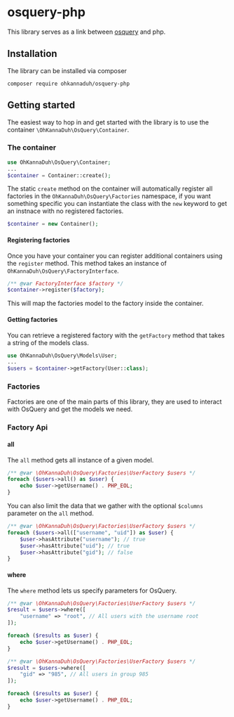 # osquery-php
This library serves as a link between [osquery](https://osquery.io/) and php.

## Installation
The library can be installed via composer
```
composer require ohkannaduh/osquery-php
```

## Getting started
The easiest way to hop in and get started with the library is to use the container `\OhKannaDuh\OsQuery\Container`.

### The container
```php
use OhKannaDuh\OsQuery\Container;
...
$container = Container::create();
```
The static `create` method on the container will automatically register all factories in the `OhKannaDuh\OsQuery\Factories` namespace, if you want something specific you can instantiate the class with the `new` keyword to get an instnace with no registered factories.
```php
$container = new Container();
```
#### Registering factories
Once you have your container you can register additional containers using the `register` method. This method takes an instance of `OhKannaDuh\OsQuery\FactoryInterface`.
```php
/** @var FactoryInterface $factory */
$container->register($factory);
```
This will map the factories model to the factory inside the container.

#### Getting factories
You can retrieve a registered factory with the `getFactory` method that takes a string of the models class.
```php
use OhKannaDuh\OsQuery\Models\User;
...
$users = $container->getFactory(User::class);
```

### Factories
Factories are one of the main parts of this library, they are used to interact with OsQuery and get the models we need.

### Factory Api
#### all
The `all` method gets all instance of a given model.
```php
/** @var \OhKannaDuh\OsQuery\Factories\UserFactory $users */
foreach ($users->all() as $user) {
    echo $user->getUsername() . PHP_EOL;
}
```
You can also limit the data that we gather with the optional `$columns` parameter on the `all` method.
```php
/** @var \OhKannaDuh\OsQuery\Factories\UserFactory $users */
foreach ($users->all(["username", "uid"]) as $user) {
    $user->hasAttribute("username"); // true
    $user->hasAttribute("uid"); // true
    $user->hasAttribute("gid"); // false
}
```

#### where
The `where` method lets us specify parameters for OsQuery.
```php
/** @var \OhKannaDuh\OsQuery\Factories\UserFactory $users */
$result = $users->where([
    "username" => "root", // All users with the username root
]);

foreach ($results as $user) {
    echo $user->getUsername() . PHP_EOL;
}
```

```php
/** @var \OhKannaDuh\OsQuery\Factories\UserFactory $users */
$result = $users->where([
    "gid" => "985", // All users in group 985
]);

foreach ($results as $user) {
    echo $user->getUsername() . PHP_EOL;
}
```
